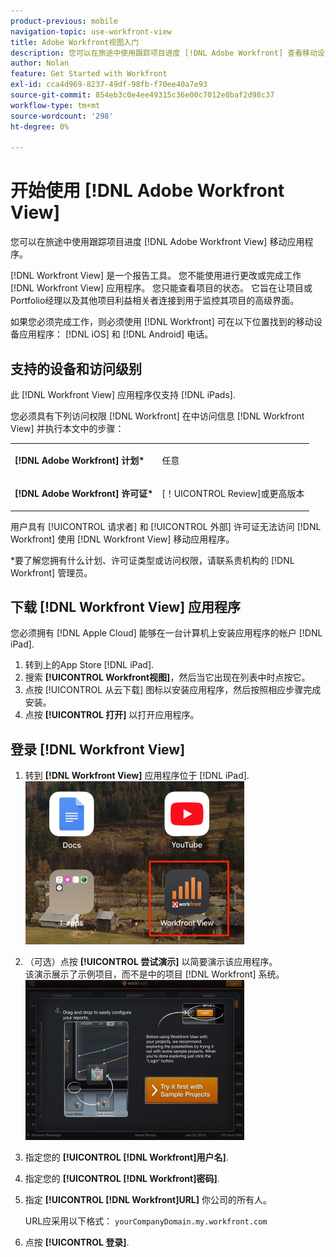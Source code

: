 ```yaml
---
product-previous: mobile
navigation-topic: use-workfront-view
title: Adobe Workfront视图入门
description: 您可以在旅途中使用跟踪项目进度 [!DNL Adobe Workfront] 查看移动设备应用程序。
author: Nolan
feature: Get Started with Workfront
exl-id: cca4d969-8237-49df-98fb-f70ee40a7e93
source-git-commit: 854eb3c0e4ee49315c36e00c7012e0baf2d98c37
workflow-type: tm+mt
source-wordcount: '298'
ht-degree: 0%

---
```


# 开始使用 [!DNL Adobe Workfront View]

您可以在旅途中使用跟踪项目进度 [!DNL Adobe Workfront View] 移动应用程序。

[!DNL Workfront View] 是一个报告工具。 您不能使用进行更改或完成工作 [!DNL Workfront View] 应用程序。 您只能查看项目的状态。 它旨在让项目或Portfolio经理以及其他项目利益相关者连接到用于监控其项目的高级界面。

如果您必须完成工作，则必须使用 [!DNL Workfront] 可在以下位置找到的移动设备应用程序： [!DNL iOS] 和 [!DNL Android] 电话。

## 支持的设备和访问级别

此 [!DNL Workfront View] 应用程序仅支持 [!DNL iPads].

您必须具有下列访问权限 [!DNL Workfront] 在中访问信息 [!DNL Workfront View] 并执行本文中的步骤：

<table style="table-layout:auto"> 
 <col> 
 </col> 
 <col> 
 </col> 
 <tbody> 
  <tr> 
   <td role="rowheader"><strong>[!DNL Adobe Workfront] 计划*</strong></td> 
   <td> <p>任意</p> </td> 
  </tr> 
  <tr> 
   <td role="rowheader"><strong>[!DNL Adobe Workfront] 许可证*</strong></td> 
   <td> <p>[！UICONTROL Review]或更高版本</p> </td> 
  </tr> 
 </tbody> 
</table>

用户具有 [!UICONTROL 请求者] 和 [!UICONTROL 外部] 许可证无法访问 [!DNL Workfront] 使用 [!DNL Workfront View] 移动应用程序。

&#42;要了解您拥有什么计划、许可证类型或访问权限，请联系贵机构的 [!DNL Workfront] 管理员。

## 下载 [!DNL Workfront View] 应用程序

您必须拥有 [!DNL Apple Cloud] 能够在一台计算机上安装应用程序的帐户 [!DNL iPad].

1. 转到上的App Store [!DNL iPad].
1. 搜索 **[!UICONTROL Workfront视图]**，然后当它出现在列表中时点按它。
1. 点按 [!UICONTROL 从云下载] 图标以安装应用程序，然后按照相应步骤完成安装。
1. 点按 **[!UICONTROL 打开]** 以打开应用程序。

## 登录 [!DNL Workfront View]

1. 转到 **[!DNL Workfront View]** 应用程序位于 [!DNL iPad].\
   ![workfront_view_app_Adobe.png](assets/workfront-view-app-adobe-350x261.png)

1. （可选）点按 **[!UICONTROL 尝试演示]** 以简要演示该应用程序。\
   该演示展示了示例项目，而不是中的项目 [!DNL Workfront] 系统。\
   ![[!DNL workfront_view_demo].jpg](assets/workfront-view-demo-350x256.jpg)

1. 指定您的 **[!UICONTROL [!DNL Workfront]用户名]**.
1. 指定您的 **[!UICONTROL [!DNL Workfront]密码]**.
1. 指定 **[!UICONTROL [!DNL Workfront]URL]** 你公司的所有人。

   URL应采用以下格式： `yourCompanyDomain.my.workfront.com`

1. 点按 **[!UICONTROL 登录]**.
